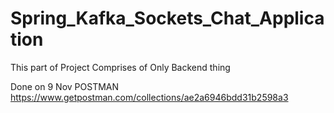 # Spring_Kafka_Sockets_Chat_Application
This part of Project Comprises of Only Backend thing

Done on 9 Nov
POSTMAN
https://www.getpostman.com/collections/ae2a6946bdd31b2598a3

